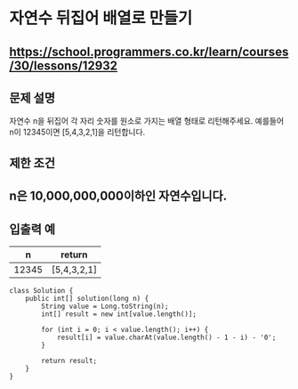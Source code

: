 # 자연수 뒤집어 배열로 만들기
https://school.programmers.co.kr/learn/courses/30/lessons/12932
---
## 문제 설명
자연수 n을 뒤집어 각 자리 숫자를 원소로 가지는 배열 형태로 리턴해주세요. 예를들어 n이 12345이면 [5,4,3,2,1]을 리턴합니다.

## 제한 조건
n은 10,000,000,000이하인 자연수입니다.
---
## 입출력 예
| n	| return |
| --- | --- |
| 12345	| [5,4,3,2,1] |
```declarative
class Solution {
    public int[] solution(long n) {
        String value = Long.toString(n);
        int[] result = new int[value.length()];
        
        for (int i = 0; i < value.length(); i++) {
            result[i] = value.charAt(value.length() - 1 - i) - '0';
        }
        
        return result;
    }
}
```

